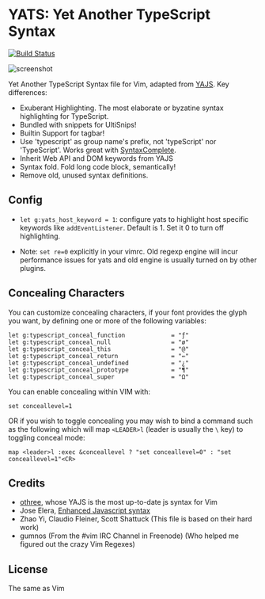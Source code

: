 YATS: Yet Another TypeScript Syntax
===================================

[![Build Status](https://travis-ci.org/HerringtonDarkholme/yats.vim.svg?branch=master)](https://travis-ci.org/HerringtonDarkholme/yats.vim)

![screenshot](https://raw.githubusercontent.com/HerringtonDarkholme/yats.vim/master/screenshot.png)

Yet Another TypeScript Syntax file for Vim, adapted from [YAJS](https://github.com/othree/yajs.vim).
Key differences:

* Exuberant Highlighting. The most elaborate or byzatine syntax highlighting for TypeScript.
* Bundled with snippets for UltiSnips!
* Builtin Support for tagbar!
* Use 'typescript' as group name's prefix, not 'typeScript' nor 'TypeScript'. Works great with [SyntaxComplete](https://github.com/vim-scripts/SyntaxComplete).
* Inherit Web API and DOM keywords from YAJS
* Syntax fold. Fold long code block, semantically!
* Remove old, unused syntax definitions.

Config
----
* `let g:yats_host_keyword = 1`: configure yats to highlight host specific keywords like `addEventListener`. Default is 1. Set it 0 to turn off highlighting.

* Note: `set re=0` explicitly in your vimrc. Old regexp engine will incur performance issues for yats and old engine is usually turned on by other plugins.

Concealing Characters
----

You can customize concealing characters, if your font provides the glyph you want, by defining one or more of the following variables:

```vim
let g:typescript_conceal_function             = "ƒ"
let g:typescript_conceal_null                 = "ø"
let g:typescript_conceal_this                 = "@"
let g:typescript_conceal_return               = "⇚"
let g:typescript_conceal_undefined            = "¿"
let g:typescript_conceal_prototype            = "¶"
let g:typescript_conceal_super                = "Ω"
```

You can enable concealing within VIM with:

```vim
set conceallevel=1
```

OR if you wish to toggle concealing you may wish to bind a command such as the following which will map `<LEADER>l` (leader is usually the `\` key) to toggling conceal mode:

```vim
map <leader>l :exec &conceallevel ? "set conceallevel=0" : "set conceallevel=1"<CR>
```



Credits
-------

- [othree](https://github.com/othree), whose YAJS is the most up-to-date js syntax for Vim
- Jose Elera, [Enhanced Javascript syntax](http://www.vim.org/scripts/script.php?script_id=3425)
- Zhao Yi, Claudio Fleiner, Scott Shattuck (This file is based on their hard work)
- gumnos (From the #vim IRC Channel in Freenode) (Who helped me figured out the crazy Vim Regexes)

License
-------

The same as Vim

